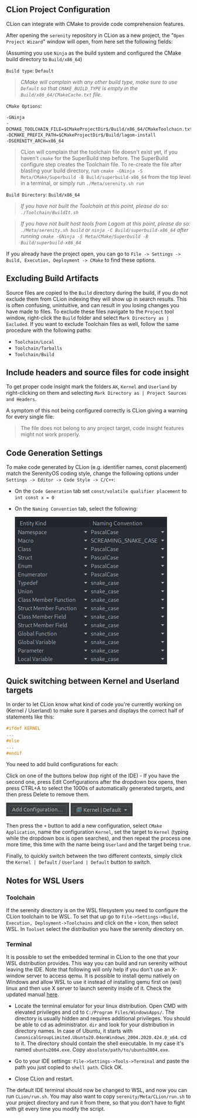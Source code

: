 ## CLion Project Configuration

CLion can integrate with CMake to provide code comprehension features.

After opening the `serenity` repository in CLion as a new project, the "`Open Project Wizard`" window will open, from here set the following fields:

(Assuming you use `Ninja` as the build system and configured the CMake build directory to `Build/x86_64`)

`Build type`: `Default`

> _CMake will complain with any other build type, make sure to use `Default` so that `CMAKE_BUILD_TYPE` is empty in the `Build/x86_64/CMakeCache.txt` file._

`CMake Options`:
```
-GNinja
-DCMAKE_TOOLCHAIN_FILE=$CMakeProjectDir$/Build/x86_64/CMakeToolchain.txt
-DCMAKE_PREFIX_PATH=$CMakeProjectDir$/Build/lagom-install
-DSERENITY_ARCH=x86_64
```

> CLion will complain that the toolchain file doesn't exist yet, if you haven't `cmake` for the SuperBuild step before. The SuperBuild configure step creates the Toolchain file.
> To re-create the file after blasting your build directory, run `cmake -GNinja -S Meta/CMake/Superbuild -B Build/superbuild-x86_64` from the top level in a terminal, or simply run `./Meta/serenity.sh run`

`Build Directory`: `Build/x86_64`

> _If you have not built the Toolchain at this point, please do so: `./Toolchain/BuildIt.sh`_

> _If you have not built host tools from Lagom at this point, please do so: `./Meta/serenity.sh build` or `ninja -C Build/superbuild-x86_64` after running `cmake -GNinja -S Meta/CMake/Superbuild -B Build/superbuild-x86_64`_

If you already have the project open, you can go to `File -> Settings -> Build, Execution, Deployment -> CMake` to find these options.

## Excluding Build Artifacts

Source files are copied to the `Build` directory during the build, if you do not exclude them from CLion indexing they will show up
in search results. This is often confusing, unintuitive, and can result in you losing changes you have made to files. To exclude
these files navigate to the `Project` tool window, right-click the `Build` folder and select `Mark Directory as | Excluded`. If you
want to exclude Toolchain files as well, follow the same procedure with the following paths:
- `Toolchain/Local`
- `Toolchain/Tarballs`
- `Toolchain/Build`

## Include headers and source files for code insight

To get proper code insight mark the folders `AK`, `Kernel` and `Userland` by right-clicking on them and selecting `Mark Directory as | Project Sources and Headers`.

A symptom of this not being configured correctly is CLion giving a warning for every single file: 
> The file does not belong to any project target, code insight features might not work properly.

## Code Generation Settings

To make code generated by CLion (e.g. identifier names, const placement) match the SerenityOS coding style, change the
following options under `Settings -> Editor -> Code Style -> C/C++`:

- On the `Code Generation` tab set `const/volatile qualifier placement` to `int const x = 0`
- On the `Naming Convention` tab, select the following:

  ![Screenshot of Naming Convention settings](./CLion_Naming_Convention.png)

## Quick switching between Kernel and Userland targets

In order to let CLion know what kind of code you're currently working on (Kernel / Userland) to make sure it parses and displays the correct half of statements like this:
```c++
#ifdef KERNEL
...
#else
...
#endif
```
You need to add build configurations for each:

Click on one of the buttons below (top right of the IDE) - If you have the second one, press Edit Configurations after the dropdown box opens, then press CTRL+A to select the 1000s of automatically generated targets, and then press Delete to remove them.

![Add Configuration...](CLion_Add_Configuration.png)
![Kernel | Default](CLion_Add_Configuration_Existing.png)

Then press the `+` button to add a new configuration, select `CMake Application`, name the configuration `Kernel`, set the target to `Kernel` (typing while the dropdown box is open searches), and then repeat the process one more time, this time with the name being `Userland` and the target being `true`.

Finally, to quickly switch between the two different contexts, simply click the `Kernel | Default` / `Userland | Default` button to switch.

## Notes for WSL Users

### Toolchain

If the serenity directory is on the WSL filesystem you need to configure the CLion toolchain to be WSL.
To set that up go to `File->Settings->Build, Execution, Deployment->Toolchains` and click on the `+` icon, then select WSL. In `Toolset` select the distribution you have the serenity directory on.

### Terminal

It is possible to set the embedded terminal in CLion to the one that your WSL distribution provides.
This way you can build and run serenity without leaving the IDE.
Note that following will only help if you don't use an X-window server to access qemu.
It is possible to install qemu natively on Windows and allow WSL to use it instead of installing qemu first on (wsl) linux and then use X server to launch serenity inside of it.
Check the updated manual [here](BuildInstructionsWindows.md).

- Locate the terminal emulator for your linux distribution.
Open CMD with elevated privileges and cd to `C:/Program Files/WindowsApps/`.
The directory is usually hidden and requires additional privileges. You should be able to cd as administrator.
`dir` and look for your distribution in directory names. In case of Ubuntu, it starts with `CanonicalGroupLimited.Ubuntu20.04onWindows_2004.2020.424.0_x64`.
cd to it. The directory should contain the shell executable. In my case it's named `ubuntu2004.exe`.
Copy `absolute/path/to/ubuntu2004.exe`.

- Go to your IDE settings: `File->Settings->Tools->Terminal` and paste the path you just copied to `shell path`. Click OK.

- Close CLion and restart.

The default IDE terminal should now be changed to WSL, and now you can run `CLion/run.sh`.
You may also want to copy `serenity/Meta/CLion/run.sh` to your project directory and run it from there, so that you don't have to fight with git every time you modify the script.
